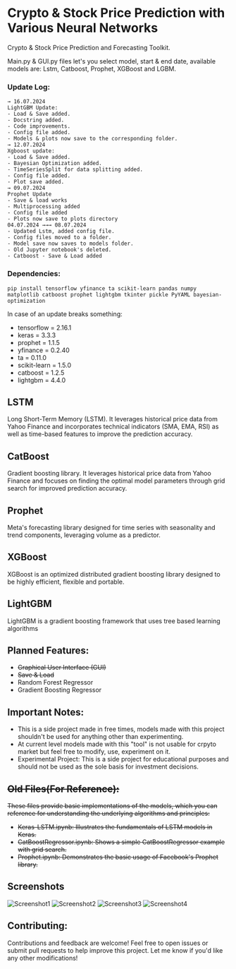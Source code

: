 # Crypto & Stock Price Prediction with Various Neural Networks
Crypto & Stock Price Prediction and Forecasting Toolkit.

Main.py & GUI.py files let's you select model, start & end date, available models are: Lstm, Catboost, Prophet, XGBoost and LGBM.


### Update Log:
```
→ 16.07.2024
LightGBM Update:
- Load & Save added.
- Docstring added.
- Code improvements.
- Config file added.
- Models & plots now save to the corresponding folder.
→ 12.07.2024
Xgboost update:
- Load & Save added.
- Bayesian Optimization added.
- TimeSeriesSplit for data splitting added.
- Config file added.
- Plot save added.
→ 09.07.2024
Prophet Update
- Save & load works
- Multiprocessing added
- Config file added
- Plots now save to plots directory
04.07.2024 →→→ 08.07.2024
- Updated Lstm, added config file.
- Config files moved to a folder.
- Model save now saves to models folder.
- Old Jupyter notebook's deleted.
- Catboost - Save & Load added
```
### Dependencies:

```
pip install tensorflow yfinance ta scikit-learn pandas numpy matplotlib catboost prophet lightgbm tkinter pickle PyYAML bayesian-optimization
```
In case of an update breaks something:
- tensorflow = 2.16.1
- keras = 3.3.3
- prophet = 1.1.5
- yfinance = 0.2.40
- ta = 0.11.0
- scikit-learn = 1.5.0
- catboost = 1.2.5
- lightgbm = 4.4.0

## LSTM
Long Short-Term Memory (LSTM). It leverages historical price data from Yahoo Finance and incorporates technical indicators (SMA, EMA, RSI) as well as time-based features to improve the prediction accuracy.

## CatBoost
Gradient boosting library. It leverages historical price data from Yahoo Finance and focuses on finding the optimal model parameters through grid search for improved prediction accuracy.

## Prophet
Meta's forecasting library designed for time series with seasonality and trend components, leveraging volume as a predictor.

## XGBoost
XGBoost is an optimized distributed gradient boosting library designed to be highly efficient, flexible and portable. 

## LightGBM
LightGBM is a gradient boosting framework that uses tree based learning algorithms

## Planned Features:
-  ~~Graphical User Interface (GUI)~~
-  ~~Save & Load~~
- Random Forest Regressor
- Gradient Boosting Regressor

## Important Notes:
- This is a side project made in free times, models made with this project shouldn't be used for anything other than experimenting.
- At current level models made with this "tool" is not usable for crpyto market but feel free to modify, use, experiment on it.
- Experimental Project: This is a side project for educational purposes and should not be used as the sole basis for investment decisions.

##  ~~Old Files(For Reference):~~
 ~~These files provide basic implementations of the models, which you can reference for understanding the underlying algorithms and principles:~~

- ~~Keras-LSTM.ipynb: Illustrates the fundamentals of LSTM models in Keras.~~
- ~~CatBoostRegressor.ipynb: Shows a simple CatBoostRegressor example with grid search.~~
- ~~Prophet.ipynb: Demonstrates the basic usage of Facebook's Prophet library.~~


## Screenshots

![Screenshot1](https://i.imgur.com/P6u9Eg1.png)
![Screenshot2](https://i.imgur.com/W8ucKjX.png)
![Screenshot3](https://i.imgur.com/4Frsf3w.png)
![Screenshot4](https://i.imgur.com/p4SZXei.png)

## Contributing:

Contributions and feedback are welcome! Feel free to open issues or submit pull requests to help improve this project.
Let me know if you'd like any other modifications!
